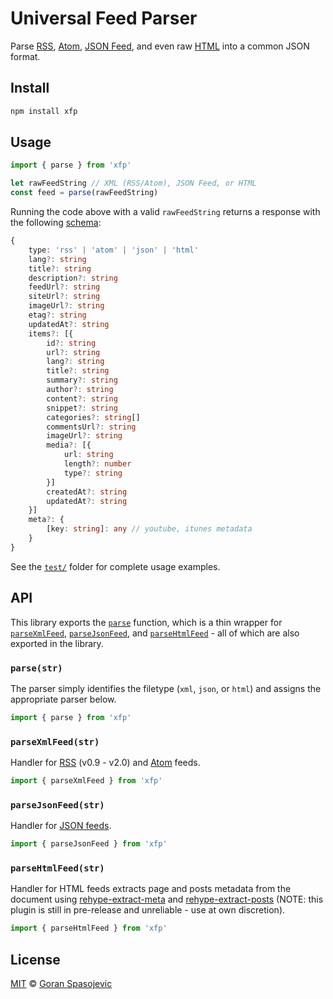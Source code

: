 # Universal Feed Parser

Parse [RSS](#parseXmlFeedstr), [Atom](#parseXmlFeedstr), [JSON Feed](#parseJsonFeedstr), and even raw [HTML](#parseHtmlFeedstr) into a common JSON format.

## Install

```sh
npm install xfp
```

## Usage

```js
import { parse } from 'xfp'

let rawFeedString // XML (RSS/Atom), JSON Feed, or HTML
const feed = parse(rawFeedString)
```

Running the code above with a valid `rawFeedString` returns a response with the following [schema][types]:

```ts
{
	type: 'rss' | 'atom' | 'json' | 'html'
	lang?: string
	title?: string
	description?: string
	feedUrl?: string
	siteUrl?: string
	imageUrl?: string
	etag?: string
	updatedAt?: string
	items?: [{
		id?: string
		url?: string
		lang?: string
		title?: string
		summary?: string
		author?: string
		content?: string
		snippet?: string
		categories?: string[]
		commentsUrl?: string
		imageUrl?: string
		media?: [{
			url: string
			length?: number
			type?: string
		}]
		createdAt?: string
		updatedAt?: string
	}]
	meta?: {
		[key: string]: any // youtube, itunes metadata
	}
}
```

See the [`test/`](test/) folder for complete usage examples.

## API

This library exports the [`parse`](#parse) function, which is a thin wrapper for [`parseXmlFeed`](#parseXmlFeedstr), [`parseJsonFeed`](#parseJsonFeedstr), and [`parseHtmlFeed`](#parseHtmlFeedstr) - all of which are also exported in the library.

### `parse(str)`

The parser simply identifies the filetype (`xml`, `json`, or `html`) and assigns the appropriate parser below.

```js
import { parse } from 'xfp'
```

### `parseXmlFeed(str)`

Handler for [RSS][rss] (v0.9 - v2.0) and [Atom][atom] feeds.

```js
import { parseXmlFeed } from 'xfp'
```

### `parseJsonFeed(str)`

Handler for [JSON feeds][json].

```js
import { parseJsonFeed } from 'xfp'
```

### `parseHtmlFeed(str)`

Handler for HTML feeds extracts page and posts metadata from the document using [rehype-extract-meta][rehype-meta] and [rehype-extract-posts][rehype-posts] (NOTE: this plugin is still in pre-release and unreliable - use at own discretion).

```js
import { parseHtmlFeed } from 'xfp'
```

## License

[MIT][license] © [Goran Spasojevic][author]



<!-- Definitions -->

[types]: ./types.d.ts
[json]: https://www.jsonfeed.org/version/1/
[rss]: https://validator.w3.org/feed/docs/rss2.html
[atom]: https://validator.w3.org/feed/docs/atom.html
[rehype-meta]: https://github.com/gorango/rehype-extract-meta
[rehype-posts]: https://github.com/gorango/rehype-extract-posts
[license]: license
[author]: https://github.com/gorango
